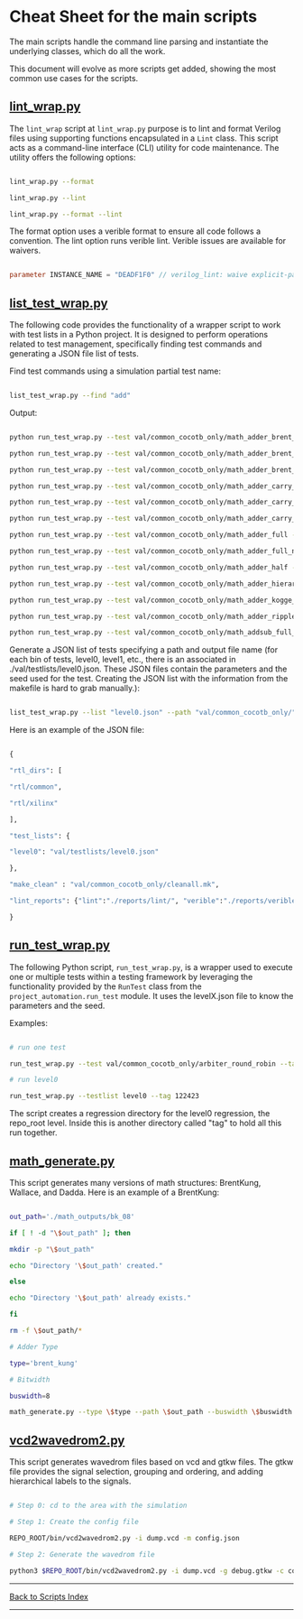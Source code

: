 # Cheat Sheet for the main scripts

The main scripts handle the command line parsing and instantiate the underlying classes, which do all the work.

This document will evolve as more scripts get added, showing the most common use cases for the scripts.

## [lint_wrap.py](lint_wrap.md)

The `lint_wrap` script at `lint_wrap.py` purpose is to lint and format Verilog files using supporting functions encapsulated in a `Lint` class. This script acts as a command-line interface (CLI) utility for code maintenance. The utility offers the following options:

```sh

lint_wrap.py --format

lint_wrap.py --lint

lint_wrap.py --format --lint

```

The format option uses a verible format to ensure all code follows a convention. The lint option runs verible lint. Verible issues are available for waivers.

```verilog

parameter INSTANCE_NAME = "DEADF1F0" // verilog_lint: waive explicit-parameter-storage-type

```

## [list_test_wrap.py](list_test_wrap.md)

The following code provides the functionality of a wrapper script to work with test lists in a Python project. It is designed to perform operations related to test management, specifically finding test commands and generating a JSON file list of tests.

Find test commands using a simulation partial test name:

```sh

list_test_wrap.py --find "add"

```

Output:

```sh

python run_test_wrap.py --test val/common_cocotb_only/math_adder_brent_kung_008 --tag my_tag --seed 1234

python run_test_wrap.py --test val/common_cocotb_only/math_adder_brent_kung_016 --tag my_tag --seed 1234

python run_test_wrap.py --test val/common_cocotb_only/math_adder_brent_kung_032 --tag my_tag --seed 1234

python run_test_wrap.py --test val/common_cocotb_only/math_adder_carry_lookahead --tag my_tag --seed 1234 --params N=4

python run_test_wrap.py --test val/common_cocotb_only/math_adder_carry_save --tag my_tag --seed 1234

python run_test_wrap.py --test val/common_cocotb_only/math_adder_carry_save_nbit --tag my_tag --seed 1234 --params N=4

python run_test_wrap.py --test val/common_cocotb_only/math_adder_full --tag my_tag --seed 1234

python run_test_wrap.py --test val/common_cocotb_only/math_adder_full_nbit --tag my_tag --seed 1234 --params N=4

python run_test_wrap.py --test val/common_cocotb_only/math_adder_half --tag my_tag --seed 1234

python run_test_wrap.py --test val/common_cocotb_only/math_adder_hierarchical --tag my_tag --seed 1234 --params N=16,C=6

python run_test_wrap.py --test val/common_cocotb_only/math_adder_kogge_stone_nbit --tag my_tag --seed 1234 --params N=4

python run_test_wrap.py --test val/common_cocotb_only/math_adder_ripple_carry --tag my_tag --seed 1234 --params N=4

python run_test_wrap.py --test val/common_cocotb_only/math_addsub_full_nbit --tag my_tag --seed 1234 --params N=8

```

Generate a JSON list of tests specifying a path and output file name (for each bin of tests, level0, level1, etc., there is an associated in ./val/testlists/level0.json. These JSON files contain the parameters and the seed used for the test. Creating the JSON list with the information from the makefile is hard to grab manually.):

```sh

list_test_wrap.py --list "level0.json" --path "val/common_cocotb_only/"

```

Here is an example of the JSON file:

```python

{

"rtl_dirs": [

"rtl/common",

"rtl/xilinx"

],

"test_lists": {

"level0": "val/testlists/level0.json"

},

"make_clean" : "val/common_cocotb_only/cleanall.mk",

"lint_reports": {"lint":"./reports/lint/", "verible":"./reports/verible/"}

}

```

## [run_test_wrap.py](run_test_wrap.md)

The following Python script, `run_test_wrap.py`, is a wrapper used to execute one or multiple tests within a testing framework by leveraging the functionality provided by the `RunTest` class from the `project_automation.run_test` module. It uses the levelX.json file to know the parameters and the seed.

Examples:

```sh

# run one test

run_test_wrap.py --test val/common_cocotb_only/arbiter_round_robin --tag 122423 --seed 1234 --params CLIENTS=6

# run level0

run_test_wrap.py --testlist level0 --tag 122423

```

The script creates a regression directory for the level0 regression, the repo_root level. Inside this is another directory called "tag" to hold all this run together.

## [math_generate.py](math_generate.md)

This script generates many versions of math structures: BrentKung, Wallace, and Dadda. Here is an example of a BrentKung:

```sh

out_path='./math_outputs/bk_08'

if [ ! -d "\$out_path" ]; then

mkdir -p "\$out_path"

echo "Directory '\$out_path' created."

else

echo "Directory '\$out_path' already exists."

fi

rm -f \$out_path/*

# Adder Type

type='brent_kung'

# Bitwidth

buswidth=8

math_generate.py --type \$type --path \$out_path --buswidth \$buswidth

```

## [vcd2wavedrom2.py](vcd2wavedrom2.md)

This script generates wavedrom files based on vcd and gtkw files. The gtkw file provides the signal selection, grouping and ordering, and adding hierarchical labels to the signals.

```sh

# Step 0: cd to the area with the simulation

# Step 1: Create the config file

REPO_ROOT/bin/vcd2wavedrom2.py -i dump.vcd -m config.json

# Step 2: Generate the wavedrom file

python3 $REPO_ROOT/bin/vcd2wavedrom2.py -i dump.vcd -g debug.gtkw -c config.json -o wavedrom.json

```

---

[Back to Scripts Index](index.md)

---
